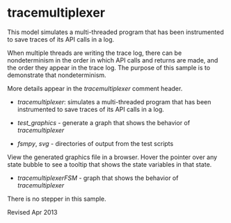 
tracemultiplexer
================

This model simulates a multi-threaded program that has been
instrumented to save traces of its API calls in a log.  

When multiple threads are writing the trace log, there can be
nondeterminism in the order in which API calls and returns are made, and
the order they appear in the trace log.  The purpose of this sample is
to demonstrate that nondeterminism.

More details appear in the *tracemultiplexer* comment header.

- *tracemultiplexer*: simulates a multi-threaded program that has been
  instrumented to save traces of its API calls in a log. 

- *test_graphics* - generate a graph that shows the behavior of *tracemultiplexer*

- *fsmpy*, *svg* - directories of output from the test scripts

View the generated graphics file in a browser.  Hover the
pointer over any state bubble to see a tooltip that shows the state
variables in that state.

- *tracemultiplexerFSM* - graph that shows the behavior of *tracemultiplexer*

There is no stepper in this sample.


Revised Apr 2013

